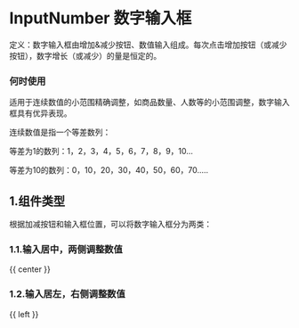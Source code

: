 # InputNumber 数字输入框

定义：数字输入框由增加&减少按钮、数值输入组成。每次点击增加按钮（或减少按钮），数字增长（或减少）的量是恒定的。

### 何时使用

适用于连续数值的小范围精确调整，如商品数量、人数等的小范围调整，数字输入框具有优异表现。

连续数值是指一个等差数列：

等差为1的数列：1，2，3，4，5，6，7，8，9，10...

等差为10的数列：0，10，20，30，40，50，60，70.....

## 1.组件类型

根据加减按钮和输入框位置，可以将数字输入框分为两类：

### 1.1.输入居中，两侧调整数值

{{ center }}

### 1.2.输入居左，右侧调整数值

{{ left }}
